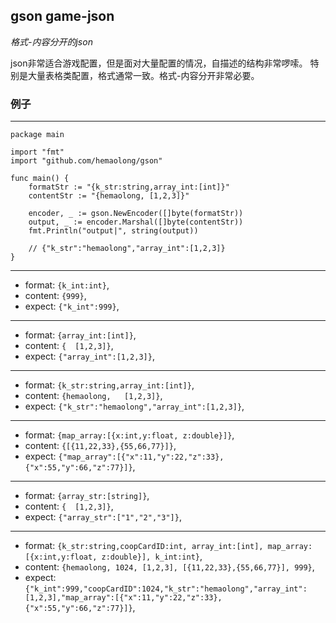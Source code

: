 
## gson game-json
*格式-内容分开的json*

json非常适合游戏配置，但是面对大量配置的情况，自描述的结构非常啰嗦。
特别是大量表格类配置，格式通常一致。格式-内容分开非常必要。


### 例子
---
```
package main

import "fmt"
import "github.com/hemaolong/gson"

func main() {
	formatStr := "{k_str:string,array_int:[int]}"
	contentStr := "{hemaolong, [1,2,3]}"

	encoder, _ := gson.NewEncoder([]byte(formatStr))
	output, _ := encoder.Marshal([]byte(contentStr))
	fmt.Println("output|", string(output))

	// {"k_str":"hemaolong","array_int":[1,2,3]}
}

```

---
* format: `{k_int:int}`,
* content: `{999}`,
* expect:  `{"k_int":999}`,
---
* format: `{array_int:[int]}`,
* content: `{  [1,2,3]}`,
* expect:  `{"array_int":[1,2,3]}`,
---
* format: `{k_str:string,array_int:[int]}`,
* content: `{hemaolong,   [1,2,3]}`,
* expect:  `{"k_str":"hemaolong","array_int":[1,2,3]}`,
---
* format: `{map_array:[{x:int,y:float, z:double}]}`,
* content: `{[{11,22,33},{55,66,77}]}`,
* expect:  `{"map_array":[{"x":11,"y":22,"z":33},{"x":55,"y":66,"z":77}]}`,
---
* format: `{array_str:[string]}`,
* content: `{  [1,2,3]}`,
* expect:  `{"array_str":["1","2","3"]}`,
---
* format: `{k_str:string,coopCardID:int, array_int:[int], map_array:[{x:int,y:float, z:double}], k_int:int}`,
* content: `{hemaolong, 1024, [1,2,3], [{11,22,33},{55,66,77}], 999}`,
* expect:  `{"k_int":999,"coopCardID":1024,"k_str":"hemaolong","array_int":[1,2,3],"map_array":[{"x":11,"y":22,"z":33},{"x":55,"y":66,"z":77}]}`,


